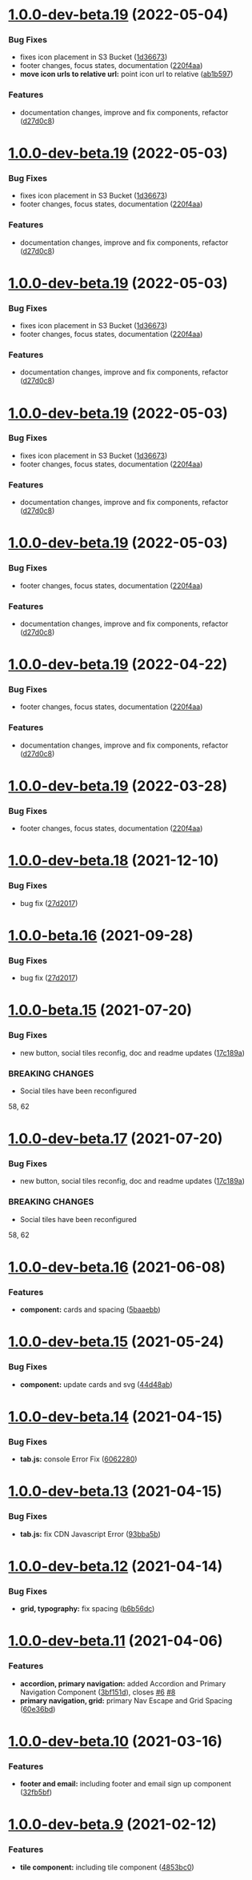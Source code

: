 # [1.0.0-dev-beta.19](http://bitbucket.org/uclaucomm/ucla-bruin-components/compare/v1.0.0-dev-beta.18...v1.0.0-dev-beta.19) (2022-05-04)


### Bug Fixes

* fixes icon placement in S3 Bucket ([1d36673](http://bitbucket.org/uclaucomm/ucla-bruin-components/commits/1d36673c04e77846b65e705cad57dcaa3772e33c))
* footer changes, focus states, documentation ([220f4aa](http://bitbucket.org/uclaucomm/ucla-bruin-components/commits/220f4aa4de48e2bf84b97cb2ac509bf69c165d56))
* **move icon urls to relative url:** point icon url to relative ([ab1b597](http://bitbucket.org/uclaucomm/ucla-bruin-components/commits/ab1b59781cd6f532acab9dac0c930b43df7c0fd8))


### Features

* documentation changes, improve and fix components, refactor ([d27d0c8](http://bitbucket.org/uclaucomm/ucla-bruin-components/commits/d27d0c8c569ad19eef2ea68580eb119edc79757d))

# [1.0.0-dev-beta.19](http://bitbucket.org/uclaucomm/ucla-bruin-components/compare/v1.0.0-dev-beta.18...v1.0.0-dev-beta.19) (2022-05-03)


### Bug Fixes

* fixes icon placement in S3 Bucket ([1d36673](http://bitbucket.org/uclaucomm/ucla-bruin-components/commits/1d36673c04e77846b65e705cad57dcaa3772e33c))
* footer changes, focus states, documentation ([220f4aa](http://bitbucket.org/uclaucomm/ucla-bruin-components/commits/220f4aa4de48e2bf84b97cb2ac509bf69c165d56))


### Features

* documentation changes, improve and fix components, refactor ([d27d0c8](http://bitbucket.org/uclaucomm/ucla-bruin-components/commits/d27d0c8c569ad19eef2ea68580eb119edc79757d))

# [1.0.0-dev-beta.19](http://bitbucket.org/uclaucomm/ucla-bruin-components/compare/v1.0.0-dev-beta.18...v1.0.0-dev-beta.19) (2022-05-03)


### Bug Fixes

* fixes icon placement in S3 Bucket ([1d36673](http://bitbucket.org/uclaucomm/ucla-bruin-components/commits/1d36673c04e77846b65e705cad57dcaa3772e33c))
* footer changes, focus states, documentation ([220f4aa](http://bitbucket.org/uclaucomm/ucla-bruin-components/commits/220f4aa4de48e2bf84b97cb2ac509bf69c165d56))


### Features

* documentation changes, improve and fix components, refactor ([d27d0c8](http://bitbucket.org/uclaucomm/ucla-bruin-components/commits/d27d0c8c569ad19eef2ea68580eb119edc79757d))

# [1.0.0-dev-beta.19](http://bitbucket.org/uclaucomm/ucla-bruin-components/compare/v1.0.0-dev-beta.18...v1.0.0-dev-beta.19) (2022-05-03)


### Bug Fixes

* fixes icon placement in S3 Bucket ([1d36673](http://bitbucket.org/uclaucomm/ucla-bruin-components/commits/1d36673c04e77846b65e705cad57dcaa3772e33c))
* footer changes, focus states, documentation ([220f4aa](http://bitbucket.org/uclaucomm/ucla-bruin-components/commits/220f4aa4de48e2bf84b97cb2ac509bf69c165d56))


### Features

* documentation changes, improve and fix components, refactor ([d27d0c8](http://bitbucket.org/uclaucomm/ucla-bruin-components/commits/d27d0c8c569ad19eef2ea68580eb119edc79757d))

# [1.0.0-dev-beta.19](http://bitbucket.org/uclaucomm/ucla-bruin-components/compare/v1.0.0-dev-beta.18...v1.0.0-dev-beta.19) (2022-05-03)


### Bug Fixes

* footer changes, focus states, documentation ([220f4aa](http://bitbucket.org/uclaucomm/ucla-bruin-components/commits/220f4aa4de48e2bf84b97cb2ac509bf69c165d56))


### Features

* documentation changes, improve and fix components, refactor ([d27d0c8](http://bitbucket.org/uclaucomm/ucla-bruin-components/commits/d27d0c8c569ad19eef2ea68580eb119edc79757d))

# [1.0.0-dev-beta.19](http://bitbucket.org/uclaucomm/ucla-bruin-components/compare/v1.0.0-dev-beta.18...v1.0.0-dev-beta.19) (2022-04-22)


### Bug Fixes

* footer changes, focus states, documentation ([220f4aa](http://bitbucket.org/uclaucomm/ucla-bruin-components/commits/220f4aa4de48e2bf84b97cb2ac509bf69c165d56))


### Features

* documentation changes, improve and fix components, refactor ([d27d0c8](http://bitbucket.org/uclaucomm/ucla-bruin-components/commits/d27d0c8c569ad19eef2ea68580eb119edc79757d))

# [1.0.0-dev-beta.19](http://bitbucket.org/uclaucomm/ucla-bruin-components/compare/v1.0.0-dev-beta.18...v1.0.0-dev-beta.19) (2022-03-28)


### Bug Fixes

* footer changes, focus states, documentation ([220f4aa](http://bitbucket.org/uclaucomm/ucla-bruin-components/commits/220f4aa4de48e2bf84b97cb2ac509bf69c165d56))

# [1.0.0-dev-beta.18](http://bitbucket.org/uclaucomm/ucla-bruin-components/compare/v1.0.0-dev-beta.17...v1.0.0-dev-beta.18) (2021-12-10)


### Bug Fixes

* bug fix ([27d2017](http://bitbucket.org/uclaucomm/ucla-bruin-components/commits/27d2017ab5367823e94303e9719eb8ffc640613e))

# [1.0.0-beta.16](http://bitbucket.org/uclaucomm/ucla-bruin-components/compare/v1.0.0-beta.15...v1.0.0-beta.16) (2021-09-28)


### Bug Fixes

* bug fix ([27d2017](http://bitbucket.org/uclaucomm/ucla-bruin-components/commits/27d2017ab5367823e94303e9719eb8ffc640613e))

# [1.0.0-beta.15](http://bitbucket.org/uclaucomm/ucla-bruin-components/compare/v1.0.0-beta.14...v1.0.0-beta.15) (2021-07-20)


### Bug Fixes

* new button, social tiles reconfig, doc and readme updates ([17c189a](http://bitbucket.org/uclaucomm/ucla-bruin-components/commits/17c189a9b9b217a69d92fee46b30a0f45baf9605))


### BREAKING CHANGES

* Social tiles have been reconfigured

58, 62

# [1.0.0-dev-beta.17](http://bitbucket.org/uclaucomm/ucla-bruin-components/compare/v1.0.0-dev-beta.16...v1.0.0-dev-beta.17) (2021-07-20)


### Bug Fixes

* new button, social tiles reconfig, doc and readme updates ([17c189a](http://bitbucket.org/uclaucomm/ucla-bruin-components/commits/17c189a9b9b217a69d92fee46b30a0f45baf9605))


### BREAKING CHANGES

* Social tiles have been reconfigured

58, 62

# [1.0.0-dev-beta.16](http://bitbucket.org/uclaucomm/ucla-bruin-components/compare/v1.0.0-dev-beta.15...v1.0.0-dev-beta.16) (2021-06-08)


### Features

* **component:** cards and spacing ([5baaebb](http://bitbucket.org/uclaucomm/ucla-bruin-components/commits/5baaebb3fee99f6932ba766b0442dbd020772d71))

# [1.0.0-dev-beta.15](http://bitbucket.org/uclaucomm/ucla-bruin-components/compare/v1.0.0-dev-beta.14...v1.0.0-dev-beta.15) (2021-05-24)


### Bug Fixes

* **component:** update cards and svg ([44d48ab](http://bitbucket.org/uclaucomm/ucla-bruin-components/commits/44d48ab787ce58713eb36006460a5a669d017b58))

# [1.0.0-dev-beta.14](http://bitbucket.org/uclaucomm/ucla-bruin-components/compare/v1.0.0-dev-beta.13...v1.0.0-dev-beta.14) (2021-04-15)


### Bug Fixes

* **tab.js:** console Error Fix ([6062280](http://bitbucket.org/uclaucomm/ucla-bruin-components/commits/60622808ebc54c3bebc16d3cff64ab2e75247fcb))

# [1.0.0-dev-beta.13](http://bitbucket.org/uclaucomm/ucla-bruin-components/compare/v1.0.0-dev-beta.12...v1.0.0-dev-beta.13) (2021-04-15)


### Bug Fixes

* **tab.js:** fix CDN Javascript Error ([93bba5b](http://bitbucket.org/uclaucomm/ucla-bruin-components/commits/93bba5be1c38b9638387d3b7ebe105b60964c4eb))

# [1.0.0-dev-beta.12](http://bitbucket.org/uclaucomm/ucla-bruin-components/compare/v1.0.0-dev-beta.11...v1.0.0-dev-beta.12) (2021-04-14)


### Bug Fixes

* **grid, typography:** fix spacing ([b6b56dc](http://bitbucket.org/uclaucomm/ucla-bruin-components/commits/b6b56dc3cae624fc70deb83c1b3b3b1718c4d6c9))

# [1.0.0-dev-beta.11](http://bitbucket.org/uclaucomm/ucla-bruin-components/compare/v1.0.0-dev-beta.10...v1.0.0-dev-beta.11) (2021-04-06)


### Features

* **accordion, primary navigation:** added Accordion and Primary Navigation Component ([3bf151d](http://bitbucket.org/uclaucomm/ucla-bruin-components/commits/3bf151dcaacf7b4fab1682e97b26bf7590e2823d)), closes [#6](http://bitbucket.org/uclaucomm/ucla-bruin-components/issue/6) [#8](http://bitbucket.org/uclaucomm/ucla-bruin-components/issue/8)
* **primary navigation, grid:** primary Nav Escape and Grid Spacing ([60e36bd](http://bitbucket.org/uclaucomm/ucla-bruin-components/commits/60e36bd680ff6def1b14118b9d09632176527a3b))

# [1.0.0-dev-beta.10](http://bitbucket.org/uclaucomm/ucla-bruin-components/compare/v1.0.0-dev-beta.9...v1.0.0-dev-beta.10) (2021-03-16)


### Features

* **footer and email:** including footer and email sign up component ([32fb5bf](http://bitbucket.org/uclaucomm/ucla-bruin-components/commits/32fb5bfc1b41184934bea37f7c3347ac0c7d67d2))

# [1.0.0-dev-beta.9](http://bitbucket.org/uclaucomm/ucla-bruin-components/compare/v1.0.0-dev-beta.8...v1.0.0-dev-beta.9) (2021-02-12)


### Features

* **tile component:** including tile component ([4853bc0](http://bitbucket.org/uclaucomm/ucla-bruin-components/commits/4853bc0d8a26f31f3305b567bae22393a75504a2))
